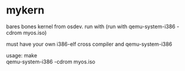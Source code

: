 # mykern
bares bones kernel from osdev. run with (run with qemu-system-i386 -cdrom myos.iso)

must have your own i386-elf cross compiler and qemu-system-i386

usage:
  make<br />
  qemu-system-i386 -cdrom myos.iso <br />

